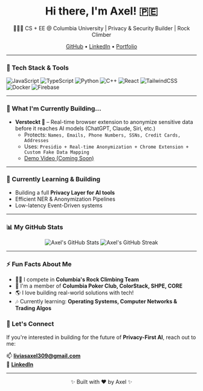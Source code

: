 <h1 align="center">Hi there, I'm Axel! 🇵🇪</h1>

<p align="center">
  🧑🏻‍💻 CS + EE @ Columbia University | Privacy & Security Builder | Rock Climber
</p>

<p align="center">
  <a href="https://github.com/yikesaxe">GitHub</a> • 
  <a href="https://www.linkedin.com/in/axel-lopez7/">LinkedIn</a> • 
  <a href="https://axel.vercel.app">Portfolio</a>
</p>

---

### 🧰 Tech Stack & Tools

![JavaScript](https://img.shields.io/badge/-JavaScript-black?style=flat-square&logo=javascript)
![TypeScript](https://img.shields.io/badge/-TypeScript-3178C6?style=flat-square&logo=typescript&logoColor=white)
![Python](https://img.shields.io/badge/-Python-3776AB?style=flat-square&logo=python&logoColor=white)
![C++](https://img.shields.io/badge/-C++-00599C?style=flat-square&logo=c%2B%2B&logoColor=white)
![React](https://img.shields.io/badge/-React-61DAFB?style=flat-square&logo=react&logoColor=black)
![TailwindCSS](https://img.shields.io/badge/-TailwindCSS-06B6D4?style=flat-square&logo=tailwind-css&logoColor=white)
![Docker](https://img.shields.io/badge/-Docker-2496ED?style=flat-square&logo=docker&logoColor=white)
![Firebase](https://img.shields.io/badge/-Firebase-FFCA28?style=flat-square&logo=firebase&logoColor=black)

---

### 🚀 What I'm Currently Building...

- **Versteckt 🔐** – Real-time browser extension to anonymize sensitive data before it reaches AI models (ChatGPT, Claude, Siri, etc.)
  - Protects: `Names, Emails, Phone Numbers, SSNs, Credit Cards, Addresses`
  - Uses: `Presidio + Real-time Anonymization + Chrome Extension + Custom Fake Data Mapping`
  - [Demo Video (Coming Soon)](#)

---

### 🌱 Currently Learning & Building

- Building a full **Privacy Layer for AI tools**
- Efficient NER & Anonymization Pipelines
- Low-latency Event-Driven systems

---

### 📊 My GitHub Stats

<p align="center">
  <img src="https://github-readme-stats.vercel.app/api?username=yikesaxe&show_icons=true&theme=tokyonight" alt="Axel's GitHub Stats" />
  <img src="https://github-readme-streak-stats.herokuapp.com/?user=yikesaxe&theme=tokyonight" alt="Axel's GitHub Streak" />
</p>

---

### ⚡ Fun Facts About Me

- 🧗‍♂️ I compete in **Columbia's Rock Climbing Team**
- 🎲 I'm a member of **Columbia Poker Club, ColorStack, SHPE, CORE**
- 🌎 I love building real-world solutions with tech!
- 🎶 Currently learning: **Operating Systems, Computer Networks & Trading Algos**

### 🌟 Let's Connect

If you're interested in building for the future of **Privacy-First AI**, reach out to me:

📫 **liviasaxel309@gmail.com**  
🔗 **[LinkedIn](https://www.linkedin.com/in/yikesaxe/)**

---

<p align="center">✨ Built with ❤️ by Axel ✨</p>

<!--
**yikesaxe/yikesaxe** is a ✨ _special_ ✨ repository because its `README.md` (this file) appears on your GitHub profile.

Here are some ideas to get you started:

- 🔭 I’m currently working on ...
- 🌱 I’m currently learning ...
- 👯 I’m looking to collaborate on ...
- 🤔 I’m looking for help with ...
- 💬 Ask me about ...
- 📫 How to reach me: ...
- 😄 Pronouns: ...
- ⚡ Fun fact: ...
-->
